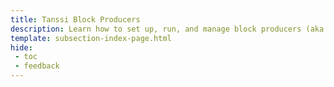 ```yaml
---
title: Tanssi Block Producers
description: Learn how to set up, run, and manage block producers (aka sequencers or collators) to participate in the Tanssi infrastructure protocol and earn rewards.
template: subsection-index-page.html
hide: 
 - toc
 - feedback
---
```

